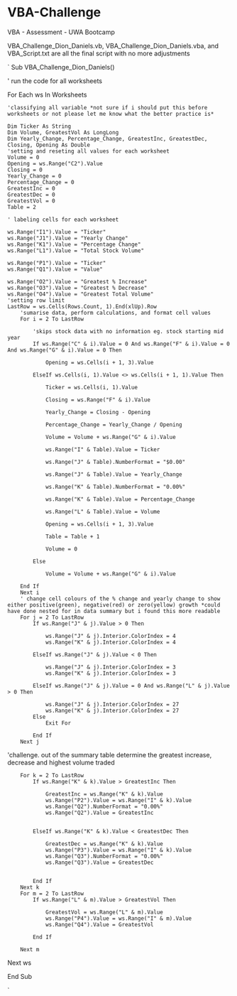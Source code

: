 # VBA-Challenge
VBA - Assessment - UWA Bootcamp

VBA_Challenge_Dion_Daniels.vb, VBA_Challenge_Dion_Daniels.vba, and VBA_Script.txt are all the final script with no more adjustments


`
Sub VBA_Challenge_Dion_Daniels()

' run the code for all worksheets

  For Each ws In Worksheets

    'classifying all variable *not sure if i should put this before worksheets or not please let me know what the better practice is*
    
    Dim Ticker As String
    Dim Volume, GreatestVol As LongLong
    Dim Yearly_Change, Percentage_Change, GreatestInc, GreatestDec, Closing, Opening As Double
    'setting and reseting all values for each worksheet
    Volume = 0
    Opening = ws.Range("C2").Value
    Closing = 0
    Yearly_Change = 0
    Percentage_Change = 0
    GreatestInc = 0
    GreatestDec = 0
    GreatestVol = 0
    Table = 2
    
    ' labeling cells for each worksheet
    
    ws.Range("I1").Value = "Ticker"
    ws.Range("J1").Value = "Yearly Change"
    ws.Range("K1").Value = "Percentage Change"
    ws.Range("L1").Value = "Total Stock Volume"
    
    ws.Range("P1").Value = "Ticker"
    ws.Range("Q1").Value = "Value"

    ws.Range("O2").Value = "Greatest % Increase"
    ws.Range("O3").Value = "Greatest % Decrease"
    ws.Range("O4").Value = "Greatest Total Volume"
    'setting row limit
    LastRow = ws.Cells(Rows.Count, 1).End(xlUp).Row
        'sumarise data, perform calculations, and format cell values
        For i = 2 To LastRow

            'skips stock data with no information eg. stock starting mid year
            If ws.Range("C" & i).Value = 0 And ws.Range("F" & i).Value = 0 And ws.Range("G" & i).Value = 0 Then
    
                Opening = ws.Cells(i + 1, 3).Value

            ElseIf ws.Cells(i, 1).Value <> ws.Cells(i + 1, 1).Value Then
    
                Ticker = ws.Cells(i, 1).Value
    
                Closing = ws.Range("F" & i).Value
    
                Yearly_Change = Closing - Opening
    
                Percentage_Change = Yearly_Change / Opening
    
                Volume = Volume + ws.Range("G" & i).Value
    
                ws.Range("I" & Table).Value = Ticker
            
                ws.Range("J" & Table).NumberFormat = "$0.00"
    
                ws.Range("J" & Table).Value = Yearly_Change
    
                ws.Range("K" & Table).NumberFormat = "0.00%"
    
                ws.Range("K" & Table).Value = Percentage_Change
    
                ws.Range("L" & Table).Value = Volume
    
                Opening = ws.Cells(i + 1, 3).Value
    
                Table = Table + 1
    
                Volume = 0
    
            Else
    
                Volume = Volume + ws.Range("G" & i).Value
    
        End If
        Next i
        ' change cell colours of the % change and yearly change to show either positive(green), negative(red) or zero(yellow) growth *could have done nested for in data summary but i found this more readable
        For j = 2 To LastRow
            If ws.Range("J" & j).Value > 0 Then
    
                ws.Range("J" & j).Interior.ColorIndex = 4
                ws.Range("K" & j).Interior.ColorIndex = 4
    
            ElseIf ws.Range("J" & j).Value < 0 Then
    
                ws.Range("J" & j).Interior.ColorIndex = 3
                ws.Range("K" & j).Interior.ColorIndex = 3
            
            ElseIf ws.Range("J" & j).Value = 0 And ws.Range("L" & j).Value > 0 Then
        
                ws.Range("J" & j).Interior.ColorIndex = 27
                ws.Range("K" & j).Interior.ColorIndex = 27
            Else
                Exit For
    
            End If
        Next j
'challenge. out of the summary table determine the greatest increase, decrease and highest volume traded
        
        For k = 2 To LastRow
            If ws.Range("K" & k).Value > GreatestInc Then
    
                GreatestInc = ws.Range("K" & k).Value
                ws.Range("P2").Value = ws.Range("I" & k).Value
                ws.Range("Q2").NumberFormat = "0.00%"
                ws.Range("Q2").Value = GreatestInc
        
        
            ElseIf ws.Range("K" & k).Value < GreatestDec Then
    
                GreatestDec = ws.Range("K" & k).Value
                ws.Range("P3").Value = ws.Range("I" & k).Value
                ws.Range("Q3").NumberFormat = "0.00%"
                ws.Range("Q3").Value = GreatestDec
    
    
            End If
        Next k
        For m = 2 To LastRow
            If ws.Range("L" & m).Value > GreatestVol Then
    
                GreatestVol = ws.Range("L" & m).Value
                ws.Range("P4").Value = ws.Range("I" & m).Value
                ws.Range("Q4").Value = GreatestVol
    
            End If

        Next m

Next ws


End Sub


`
